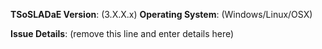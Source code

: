 **TSoSLADaE Version**: (3.X.X.x)
**Operating System**: (Windows/Linux/OSX)

**Issue Details**:
(remove this line and enter details here)
